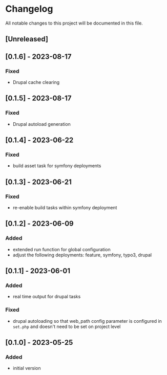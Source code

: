# Changelog

All notable changes to this project will be documented in this file.

## [Unreleased]

## [0.1.6] - 2023-08-17

### Fixed

- Drupal cache clearing

## [0.1.5] - 2023-08-17

### Fixed

- Drupal autoload generation

## [0.1.4] - 2023-06-22

### Fixed

- build asset task for symfony deployments

## [0.1.3] - 2023-06-21

### Fixed

- re-enable build tasks within symfony deployment

## [0.1.2] - 2023-06-09

### Added

- extended run function for global configuration
- adjust the following deployments: feature, symfony, typo3, drupal

## [0.1.1] - 2023-06-01

### Added

- real time output for drupal tasks

### Fixed

- drupal autoloading so that web_path config parameter is configured in `set.php` and doesn't need to be set on project level

## [0.1.0] - 2023-05-25

### Added

- initial version
